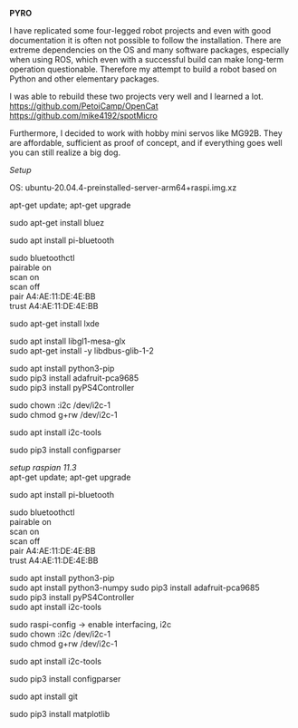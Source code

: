 **PYRO**

I have replicated some four-legged robot projects and even with good documentation it is often not possible to follow the installation. There are extreme dependencies on the OS and many software packages, especially when using ROS, which even with a successful build can make long-term operation questionable.  Therefore my attempt to build a robot based on Python and other elementary packages. 

I was able to rebuild these two projects very well and I learned a lot.  
https://github.com/PetoiCamp/OpenCat  
https://github.com/mike4192/spotMicro  

Furthermore, I decided to work with hobby mini servos like MG92B. They are affordable, sufficient as proof of concept, and if everything goes well you can still realize a big dog.

*Setup*  

OS: ubuntu-20.04.4-preinstalled-server-arm64+raspi.img.xz

apt-get update; apt-get upgrade

sudo apt-get install bluez  

sudo apt install pi-bluetooth  

sudo bluetoothctl    
pairable on   
scan on  
scan off  
pair A4:AE:11:DE:4E:BB  
trust A4:AE:11:DE:4E:BB  

sudo apt-get install lxde

sudo apt install libgl1-mesa-glx  
sudo apt-get install -y libdbus-glib-1-2

sudo apt install python3-pip  
sudo pip3 install adafruit-pca9685  
sudo pip3 install pyPS4Controller

sudo chown :i2c /dev/i2c-1  
sudo chmod g+rw /dev/i2c-1

sudo apt install i2c-tools

sudo pip3 install configparser

*setup raspian 11.3*  
apt-get update; apt-get upgrade  

sudo apt install pi-bluetooth  

sudo bluetoothctl    
pairable on   
scan on  
scan off  
pair A4:AE:11:DE:4E:BB  
trust A4:AE:11:DE:4E:BB  

sudo apt install python3-pip  
sudo apt install python3-numpy
sudo pip3 install adafruit-pca9685  
sudo pip3 install pyPS4Controller  
sudo apt install i2c-tools  

sudo raspi-config -> enable interfacing, i2c  
sudo chown :i2c /dev/i2c-1   
sudo chmod g+rw /dev/i2c-1 

sudo apt install i2c-tools 

sudo pip3 install configparser  

sudo apt install git  

sudo pip3 install matplotlib
